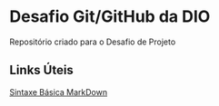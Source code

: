 # Desafio Git/GitHub da DIO
Repositório criado para o Desafio de Projeto
## Links Úteis 
[Sintaxe Básica MarkDown](https://markdown.net.br/sintaxe-basica/)
